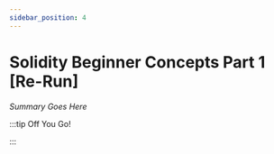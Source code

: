 ```yaml
---
sidebar_position: 4
---
```


# Solidity Beginner Concepts Part 1 [Re-Run]

_Summary Goes Here_

:::tip Off You Go!

<QuestButton text="Happy Questing" link='' />

:::

